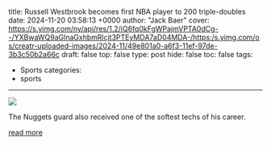 title: Russell Westbrook becomes first NBA player to 200 triple-doubles
date: 2024-11-20 03:58:13 +0000
author: "Jack Baer"
cover: https://s.yimg.com/ny/api/res/1.2/iQ6fq0kFgWPajmVPTA0dCg--/YXBwaWQ9aGlnaGxhbmRlcjt3PTEyMDA7aD04MDA-/https:/s.yimg.com/os/creatr-uploaded-images/2024-11/49e801a0-a6f3-11ef-97de-3b3c50b2a66c
draft: false
top: false
type: post
hide: false
toc: false
tags:
  - Sports
categories:
  - sports
---

![](https://s.yimg.com/ny/api/res/1.2/iQ6fq0kFgWPajmVPTA0dCg--/YXBwaWQ9aGlnaGxhbmRlcjt3PTEyMDA7aD04MDA-/https:/s.yimg.com/os/creatr-uploaded-images/2024-11/49e801a0-a6f3-11ef-97de-3b3c50b2a66c)

The Nuggets guard also received one of the softest techs of his career.

[read more](https://sports.yahoo.com/russell-westbrook-becomes-first-nba-player-to-200-triple-doubles-035813823.html)
